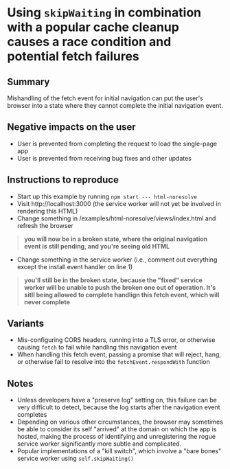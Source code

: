 # Using `skipWaiting` in combination with a popular cache cleanup causes a race condition and potential fetch failures

## Summary

Mishandling of the fetch event for initial navigation can put the user's browser into a state where they cannot complete the initial navigation event. 

## Negative impacts on the user
* User is prevented from completing the request to load the single-page app
* User is prevented from receiving bug fixes and other updates

## Instructions to reproduce

* Start up this example by running `npm start --- html-noresolve`
* Visit http://localhost:3000 (the service worker will not yet be involved in rendering this HTML)
* Change something in /examples/html-noresolve/views/index.html and refresh the browser
> **you will now be in a broken state, where the original navigation event is still pending, and you're seeing old HTML**

* Change something in the service worker (i.e., comment out everything except the install event handler on line 1)
> **you'll still be in the broken state, because the "fixed" service worker will be unable to push the broken one out of operation. It's sitll being allowed to complete handlign this fetch event, which will never complete**

## Variants

* Mis-configuring CORS headers, running into a TLS error, or otherwise causing `fetch` to fail while handling this navigation event
* When handling this fetch event, passing a promise that will reject, hang, or otherwise fail to resolve into the `fetchEvent.respondWith` function

## Notes

* Unless developers have a "preserve log" setting on, this failure can be very difficult to detect, because the log starts after the navigation event completes
* Depending on various other circumstances, the browser may sometimes be able to consider its self "arrived" at the domain on which the app is hosted, making the process of identifying and unregistering the rogue service worker significantly more subtle and complicated.
* Popular implementations of a "kill switch", which involve a "bare bones" service worker using `self.skipWaiting()`
